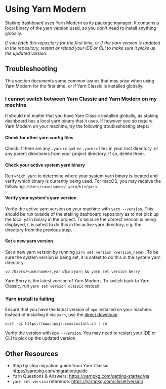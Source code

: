 # Using Yarn Modern

Staking dashboard uses Yarn Modern as its package manager. It contains a local binary of the yarn version used, so you don't need to install anything globally.

_If you fetch this repository for the first time, or if the yarn version is updated in the repository, restart or reload your IDE or CLI to make sure it picks up the updated version._

## Troubleshooting

This section documents some common issues that may arise when using Yarn Modern for the first time, or if Yarn Classic is installed globally.

### I cannot switch between Yarn Classic and Yarn Modern on my machine

It should not matter that you have Yarn Classic installed globally, as staking dashboard has a local yarn binary that it uses. If however you _do_ require Yarn Modern on your machine, try the following troubleshooting steps:

#### Check for other yarn config files

Check if there are any `.yarnrc.yml` or `.yarnrc` files in your root directory, or any parent directories from your project directory. If so, delete them.

#### Check your active system yarn binary

Run `which yarn` to determine where your system yarn binary is located and verify which binary is currently being used. For macOS, you may receive the following: `/Users/<username>/.yarn/bin/yarn`

#### Verify your system's yarn version

Verify the active yarn version on your machine with `yarn --version`. This should be run outside of the staking dashboard repository as to not pick up the local yarn binary in the project. To be sure the correct version is being displayed, it is safest to do this in the active yarn directory, e.g. the directory from the previous step.

#### Set a new yarn version

Set a new yarn version by running `yarn set version <version_name>`. To be sure the system version is being set, it is safest to do this in the system yarn directory:

```
cd /Users/<username>/.yarn/bin/yarn && yarn set version berry
```

Yarn Berry is the latest version of Yarn Modern. To switch back to Yarn Classic, run `yarn set version classic` instead.

### Yarn install is failing

Ensure that you have the latest version of `npm` installed on your machine. Instead of installing it via `yarn`, use the [direct download](https://www.npmjs.com/package/npm#direct-download):

```
curl -qL https://www.npmjs.com/install.sh | sh
```

Verify the version with `npm --version`. You may need to restart your IDE or CLI to pick up the updated version.

## Other Resources

- Step by step migration guide from Yarn Classic: https://yarnpkg.com/migration/guide
- Yarn Questions & Answers: https://yarnpkg.com/getting-started/qa
- `yarn set version` reference: https://yarnpkg.com/cli/set/version